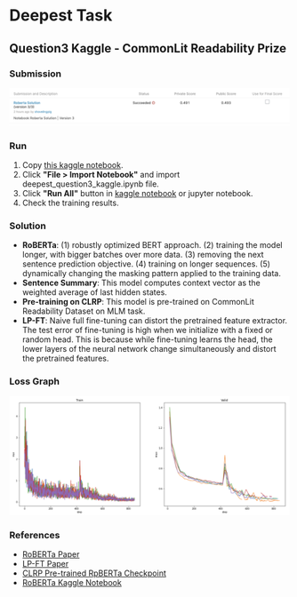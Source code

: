 # Deepest Task

## Question3 Kaggle - CommonLit Readability Prize

### Submission

![submission](assets/submission.png)

### Run

1. Copy [this kaggle notebook](https://www.kaggle.com/code/andretugan/pre-trained-roberta-solution-in-pytorch/notebook).
2. Click **"File > Import Notebook"** and import deepest_question3_kaggle.ipynb file.
3. Click **"Run All"** button in [kaggle notebook](https://www.kaggle.com/code/shovelingpig2/roberta-solution/edit/run/105780148) or jupyter notebook.
4. Check the training results.

### Solution

- **RoBERTa**: (1) robustly optimized BERT approach. (2) training the model longer, with bigger batches over more data. (3) removing the next sentence prediction objective. (4) training on longer sequences. (5) dynamically changing the masking pattern applied to the training data.
- **Sentence Summary**: This model computes context vector as the weighted average of last hidden states.
- **Pre-training on CLRP**: This model is pre-trained on CommonLit Readability Dataset on MLM task.
- **LP-FT**: Naive full fine-tuning can distort the pretrained feature extractor. The test error of fine-tuning is high when we initialize with a fixed or random head. This is because while fine-tuning learns the head, the lower layers of the neural network change simultaneously and distort the pretrained features.

### Loss Graph

![loss](assets/loss.png)

### References

- [RoBERTa Paper](https://arxiv.org/abs/1907.11692)
- [LP-FT Paper](https://arxiv.org/abs/2202.10054)
- [CLRP Pre-trained RpBERTa Checkpoint](https://www.kaggle.com/datasets/maunish/clrp-roberta-base)
- [RoBERTa Kaggle Notebook](https://www.kaggle.com/code/andretugan/pre-trained-roberta-solution-in-pytorch/notebook)
